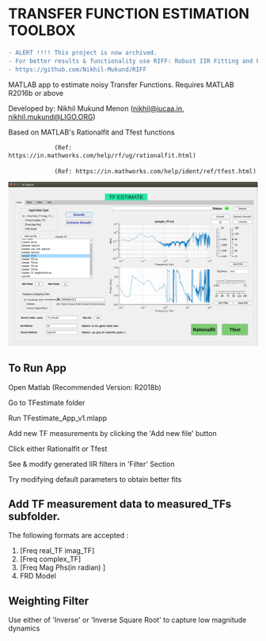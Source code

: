 # TRANSFER FUNCTION ESTIMATION TOOLBOX

```diff 
- ALERT !!!! This project is now archived. 
- For better results & functionality use RIFF: Robust IIR Fitting and Filtering
- https://github.com/Nikhil-Mukund/RIFF 
```

MATLAB app to estimate noisy Transfer Functions. Requires MATLAB R2016b or above

Developed by: Nikhil Mukund Menon 
                        (nikhil@iucaa.in, nikhil.mukund@LIGO.ORG)

Based on MATLAB's Rationalfit and Tfest functions

                 (Ref: https://in.mathworks.com/help/rf/ug/rationalfit.html)

                 (Ref: https://in.mathworks.com/help/ident/ref/tfest.html)


![Alt text](TFestimate_App.png?raw=true "TFestimate App Screenshot")


## To Run App
Open Matlab (Recommended Version: R2018b)

Go to TFestimate folder
 
Run TFestimate_App_v1.mlapp

Add new TF measurements by clicking the 'Add new file' button

Click either Rationalfit or Tfest 

See & modify generated IIR filters in 'Filter' Section 

Try modifying default parameters to obtain better fits  

## Add TF measurement data to measured_TFs subfolder.
The following formats are accepted : 
   1. [Freq real_TF imag_TF]
   2. [Freq complex_TF]
   3. [Freq Mag Phs(in radian) ]
   4. FRD Model


## Weighting Filter

Use either of 'Inverse' or 'Inverse Square Root'  to capture low magnitude dynamics




